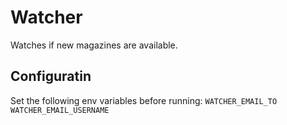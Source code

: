 # Watcher

Watches if new magazines are available.

## Configuratin

Set the following env variables before running:
`WATCHER_EMAIL_TO`
`WATCHER_EMAIL_USERNAME`